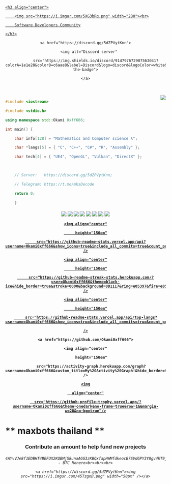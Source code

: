
<a href="https://discord.gg/5dZPVytKnn">

    <h3 align="center">

        <img src="https://i.imgur.com/5XG3bRq.png" width="280"><br>

        Software Developers Community

    </h3>

</a>

<div align="center">

    <a href="https://discord.gg/5dZPVytKnn">

        <img alt="Discord server" 

             src="https://img.shields.io/discord/914797672907563041?colorA=1e1e28&colorB=c6aae8&label=Discord&logo=discord&logoColor=white&style=for-the-badge">

    </a>

</div><br>

<div style="width: 10px;"></div>

<a  href="https://discord.gg/5dZPVytKnn"><img align="right" src="https://discordapp.com/api/guilds/914797672907563041/widget.png?style=banner4"/></a>

```C++

#include <iostream>

#include <stdio.h>

using namespace std::Okami 0xff666;

int main() {

    char info[128] = "Mathematics and Computer science λ";

    char *langs[5] = { "C", "C++", "C#", "R", "Assembly" };

    char tech[4] = { "UE4", "OpenGL", "Vulkan", "DirectX" };

    

    // Server:   https://discord.gg/5dZPVytKnn;

    // Telegram: https://t.me/mksDecode

    return 0; 

    }

``` 

<h4 align="center">

<img src="https://readme-components.vercel.app/api?component=logo&logo=c&text=false&animation=spin&fill=black&textfill=bface6&">

<img src="https://readme-components.vercel.app/api?component=logo&logo=cplusplus&text=false&animation=spin&fill=black&textfill=bface6&">

<img src="https://readme-components.vercel.app/api?component=logo&logo=r&text=false&animation=spin&fill=black&textfill=bface6&">

<img src="https://readme-components.vercel.app/api?component=logo&logo=vim&text=false&animation=spin&fill=black&textfill=bface6&">

<img src="https://readme-components.vercel.app/api?component=logo&logo=neovim&text=false&animation=spin&fill=black&textfill=bface6&">

<img src="https://readme-components.vercel.app/api?component=logo&logo=qt&text=false&animation=spin&fill=black&textfill=bface6&">

<img src="https://readme-components.vercel.app/api?component=logo&logo=webassembly&text=false&animation=spin&fill=black&textfill=bface6&">

<img src="https://readme-components.vercel.app/api?component=logo&logo=linux&text=false&animation=spin&fill=black&textfill=bface6&">

<p align="center">

  <a href="https://github.com/Okami0xff666">

    <img align="center"

         height="150em"

         src="https://github-readme-stats.vercel.app/api?username=Okami0xff666&show_icons=true&include_all_commits=true&count_private=true&theme=apprentice&hide_border=true&bg_color=0D1117" />

  </a>

    

  <a href="https://github.com/Okami0xff666">

    <img align="center"

         height="150em"

         src="https://github-readme-streak-stats.herokuapp.com/?user=Okami0xff666&theme=black-ice&hide_border=true&stroke=0000&background=0D1117&ring=e05397&fire=e05397&currStreakLabel=e05397" />

  </a>

  <a href="https://github.com/Okami0xff666">

    <img align="center"

         height="150em"

         src="https://github-readme-stats.vercel.app/api/top-langs?username=Okami0xff666&show_icons=true&include_all_commits=true&count_private=true&theme=apprentice&hide_border=true&bg_color=0D1117&layout=compact"

    />

  </a>

    <a href="https://github.com/Okami0xff666">

    <img align="center"

         height="150em"

         src="https://activity-graph.herokuapp.com/graph?username=Okami0xff666&custom_title=My%20Activity%20Graph!&hide_border=true&bg_color=0D1117&line=fff&point=fff&theme=github" />

  </a>

</p>

<p align="center">

  <a href="https://github.com/Okami0xff666">

    <img

      align="center"

      src="https://github-profile-trophy.vercel.app/?username=Okami0xff666&theme=onedark&no-frame=true&row=1&&margin-w=20&no-bg=true"/>

  </a>

</a>

</p>

# ** maxbots thailand **

<h3 align="center">Contribute an amount to help fund new projects</h3>

<h6 align="center">

    4AYvVJe8f1EDBHT4BEFUX2KQBMjS8unaAGG3zKBQxfapHWMfdkeocB7SVdGPY3Y8gv4hT9jUBr94UV9eTHbkNQh3C5gf9BZ - BTC Monero<br><br><br>

    <a href="https://discord.gg/5dZPVytKnn"><img src="https://i.imgur.com/45TzgnD.png" width="50px" /></a>

 </h6>
